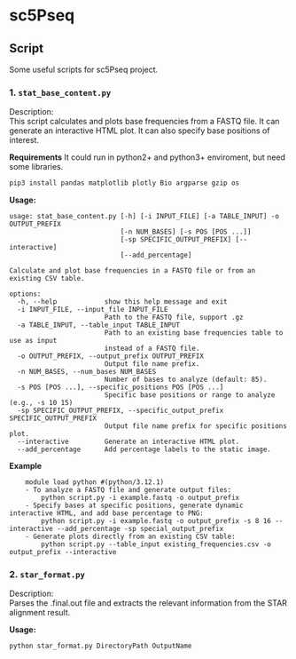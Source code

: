 # sc5Pseq

## Script
Some useful scripts for sc5Pseq project.

### 1. `stat_base_content.py`
Description:  
This script calculates and plots base frequencies from a FASTQ file. It can generate an interactive HTML plot. It can also specify base positions of interest.

**Requirements**
It could run in python2+ and python3+ enviroment, but need some libraries.  

```bash
pip3 install pandas matplotlib plotly Bio argparse gzip os
```

**Usage:**
```
usage: stat_base_content.py [-h] [-i INPUT_FILE] [-a TABLE_INPUT] -o OUTPUT_PREFIX
                            [-n NUM_BASES] [-s POS [POS ...]]
                            [-sp SPECIFIC_OUTPUT_PREFIX] [--interactive]
                            [--add_percentage]

Calculate and plot base frequencies in a FASTQ file or from an existing CSV table.

options:
  -h, --help            show this help message and exit
  -i INPUT_FILE, --input_file INPUT_FILE
                        Path to the FASTQ file, support .gz
  -a TABLE_INPUT, --table_input TABLE_INPUT
                        Path to an existing base frequencies table to use as input
                        instead of a FASTQ file.
  -o OUTPUT_PREFIX, --output_prefix OUTPUT_PREFIX
                        Output file name prefix.
  -n NUM_BASES, --num_bases NUM_BASES
                        Number of bases to analyze (default: 85).
  -s POS [POS ...], --specific_positions POS [POS ...]
                        Specific base positions or range to analyze (e.g., -s 10 15)
  -sp SPECIFIC_OUTPUT_PREFIX, --specific_output_prefix SPECIFIC_OUTPUT_PREFIX
                        Output file name prefix for specific positions plot.
  --interactive         Generate an interactive HTML plot.
  --add_percentage      Add percentage labels to the static image.
```
**Example**  
```
    module load python #(python/3.12.1)  
    - To analyze a FASTQ file and generate output files:  
        python script.py -i example.fastq -o output_prefix  
    - Specify bases at specific positions, generate dynamic interactive HTML, and add base percentage to PNG:  
        python script.py -i example.fastq -o output_prefix -s 8 16 --interactive --add_percentage -sp special_output_prefix  
    - Generate plots directly from an existing CSV table:  
        python script.py --table_input existing_frequencies.csv -o output_prefix --interactive  
```

### 2.  `star_format.py`
Description:  
Parses the .final.out file and extracts the relevant information from the STAR alignment result.

**Usage:**
```bash
python star_format.py DirectoryPath OutputName
```
